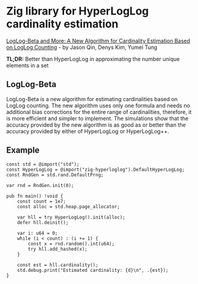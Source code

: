 # Zig library for HyperLogLog cardinality estimation

[LogLog-Beta and More: A New Algorithm for Cardinality Estimation Based on LogLog Counting](https://arxiv.org/pdf/1612.02284.pdf) -
by Jason Qin, Denys Kim, Yumei Tung

**TL;DR:**
Better than HyperLogLog in approximating the number unique elements in a set

## LogLog-Beta

LogLog-Beta is a new algorithm for estimating cardinalities based on LogLog counting. The new algorithm uses only one formula and needs no additional bias corrections for the entire range of cardinalities, therefore, it is more efficient and simpler to implement. The simulations show that the accuracy provided by the new algorithm is as good as or better than the accuracy provided by either of HyperLogLog or HyperLogLog++.

## Example

```zig
const std = @import("std");
const HyperLogLog = @import("zig-hyperloglog").DefaultHyperLogLog;
const RndGen = std.rand.DefaultPrng;

var rnd = RndGen.init(0);

pub fn main() !void {
    const count = 1e7;
    const alloc = std.heap.page_allocator;

    var hll = try HyperLogLog().init(alloc);
    defer hll.deinit();

    var i: u64 = 0;
    while (i < count) : (i += 1) {
        const x = rnd.random().int(u64);
        try hll.add_hashed(x);
    }

    const est = hll.cardinality();
    std.debug.print("Estimated cardinality: {d}\n", .{est});
}
```
